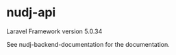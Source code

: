 # nudj-api

Laravel Framework version 5.0.34

See nudj-backend-documentation for the documentation.

